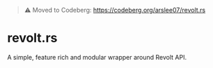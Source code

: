 > ⚠️ Moved to Codeberg: https://codeberg.org/arslee07/revolt.rs

# revolt.rs
A simple, feature rich and modular wrapper around Revolt API.
